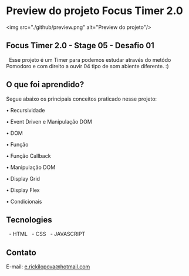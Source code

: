 # Preview do projeto Focus Timer 2.0
<img src="./github/preview.png" alt="Preview do projeto"/> 
  
## Focus Timer 2.0 - Stage 05 - Desafio 01
   Esse projeto é um Timer para podemos estudar através do metódo Pomodoro e com direito a ouvir 04 tipo de som abiente diferente. :)
    
## O que foi aprendido? 
 Segue abaixo os principais conceitos praticado nesse projeto:
 
 • Recursividade
 
 • Event Driven e Manipulação DOM
 
 • DOM
 
 • Função 
 
 • Função Callback 
 
 • Manipulação DOM 
 
 • Display Grid
 
 • Display Flex 
 
 • Condicionais
    
## Tecnologies 
   - HTML 
   - CSS 
   - JAVASCRIPT 
  
## Contato 
 E-mail: e.rickilopova@hotmail.com
